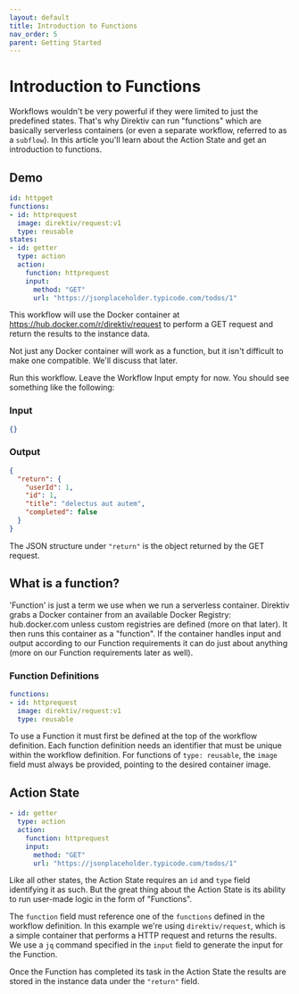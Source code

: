 ```yaml
---
layout: default
title: Introduction to Functions
nav_order: 5
parent: Getting Started
---
```


# Introduction to Functions

Workflows wouldn't be very powerful if they were limited to just the predefined states. That's why Direktiv can run "functions" which are basically serverless containers (or even a separate workflow, referred to as a `subflow`). In this article you'll learn about the Action State and get an introduction to functions.

## Demo

```yaml
id: httpget
functions:
- id: httprequest
  image: direktiv/request:v1
  type: reusable
states:
- id: getter
  type: action
  action:
    function: httprequest
    input:
      method: "GET"
      url: "https://jsonplaceholder.typicode.com/todos/1"
```

This workflow will use the Docker container at https://hub.docker.com/r/direktiv/request to perform a GET request and return the results to the instance data.

Not just any Docker container will work as a function, but it isn't difficult to make one compatible. We'll discuss that later.

Run this workflow. Leave the Workflow Input empty for now. You should see something like the following:

### Input

```json
{}
```

### Output

```json
{
  "return": {
    "userId": 1,
    "id": 1,
    "title": "delectus aut autem",
    "completed": false
  }
}
```

The JSON structure under `"return"` is the object returned by the GET request.

## What is a function?

'Function' is just a term we use when we run a serverless container. Direktiv grabs a Docker container from an available Docker Registry: hub.docker.com unless custom registries are defined (more on that later). It then runs this container as a "function". If the container handles input and output according to our Function requirements it can do just about anything (more on our Function requirements later as well).

### Function Definitions

```yaml
functions:
- id: httprequest
  image: direktiv/request:v1
  type: reusable
```

To use a Function it must first be defined at the top of the workflow definition. Each function definition needs an identifier that must be unique within the workflow definition. For functions of `type: reusable`, the `image` field must always be provided, pointing to the desired container image.

## Action State

```yaml
- id: getter
  type: action
  action:
    function: httprequest
    input:
      method: "GET"
      url: "https://jsonplaceholder.typicode.com/todos/1"
```

Like all other states, the Action State requires an `id` and `type` field identifying it as such. But the great thing about the Action State is its ability to run user-made logic in the form of "Functions".

The `function` field must reference one of the `functions` defined in the workflow definition. In this example we're using `direktiv/request`, which is a simple container that performs a HTTP request and returns the results. We use a `jq` command specified in the `input` field to generate the input for the Function.

Once the Function has completed its task in the Action State the results are stored in the instance data under the `"return"` field.
